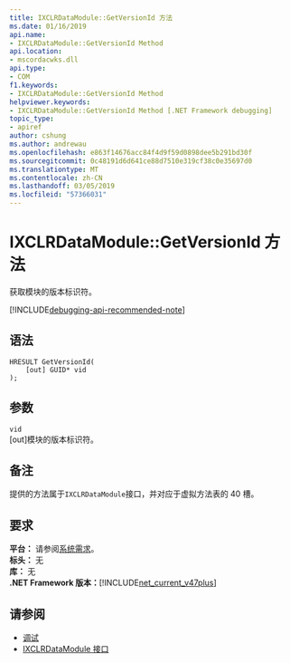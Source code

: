 ```yaml
---
title: IXCLRDataModule::GetVersionId 方法
ms.date: 01/16/2019
api.name:
- IXCLRDataModule::GetVersionId Method
api.location:
- mscordacwks.dll
api.type:
- COM
f1.keywords:
- IXCLRDataModule::GetVersionId Method
helpviewer.keywords:
- IXCLRDataModule::GetVersionId Method [.NET Framework debugging]
topic_type:
- apiref
author: cshung
ms.author: andrewau
ms.openlocfilehash: e863f14676acc84f4d9f59d0898dee5b291bd30f
ms.sourcegitcommit: 0c48191d6d641ce88d7510e319cf38c0e35697d0
ms.translationtype: MT
ms.contentlocale: zh-CN
ms.lasthandoff: 03/05/2019
ms.locfileid: "57366031"
---
```

# <a name="ixclrdatamodulegetversionid-method"></a>IXCLRDataModule::GetVersionId 方法

获取模块的版本标识符。

[!INCLUDE[debugging-api-recommended-note](../../../../includes/debugging-api-recommended-note.md)]

## <a name="syntax"></a>语法

```
HRESULT GetVersionId(
    [out] GUID* vid
);
```

## <a name="parameters"></a>参数

`vid`\
[out]模块的版本标识符。

## <a name="remarks"></a>备注

提供的方法属于`IXCLRDataModule`接口，并对应于虚拟方法表的 40 槽。

## <a name="requirements"></a>要求

**平台：** 请参阅[系统需求](../../../../docs/framework/get-started/system-requirements.md)。  
**标头：** 无  
**库：** 无  
**.NET Framework 版本：**[!INCLUDE[net_current_v47plus](../../../../includes/net-current-v47plus.md)]  

## <a name="see-also"></a>请参阅

- [调试](index.md)
- [IXCLRDataModule 接口](ixclrdatamodule-interface.md)